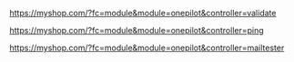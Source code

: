 

https://myshop.com/?fc=module&module=onepilot&controller=validate

https://myshop.com/?fc=module&module=onepilot&controller=ping

https://myshop.com/?fc=module&module=onepilot&controller=mailtester
